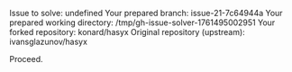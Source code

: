 Issue to solve: undefined
Your prepared branch: issue-21-7c64944a
Your prepared working directory: /tmp/gh-issue-solver-1761495002951
Your forked repository: konard/hasyx
Original repository (upstream): ivansglazunov/hasyx

Proceed.